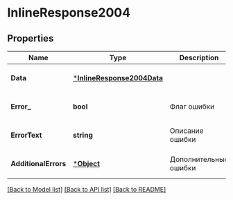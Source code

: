 # InlineResponse2004

## Properties
Name | Type | Description | Notes
------------ | ------------- | ------------- | -------------
**Data** | [***InlineResponse2004Data**](inline_response_200_4_data.md) |  | [optional] [default to null]
**Error_** | **bool** | Флаг ошибки | [optional] [default to null]
**ErrorText** | **string** | Описание ошибки | [optional] [default to null]
**AdditionalErrors** | [***Object**](.md) | Дополнительные ошибки | [optional] [default to null]

[[Back to Model list]](../README.md#documentation-for-models) [[Back to API list]](../README.md#documentation-for-api-endpoints) [[Back to README]](../README.md)

